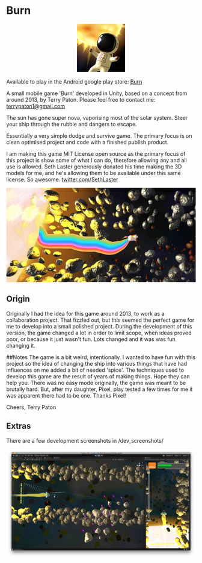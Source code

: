 # Burn
<p align="center"> 
    <img src="./res/icon_128.jpg">
</p>
Available to play in the Android google play store: <a href="https://play.google.com/store/apps/details?id=com.TerryPaton.Burn"> Burn </a>

A small mobile game 'Burn' developed in Unity, based on a concept from around 2013, by Terry Paton.
Please feel free to contact me: <a href="mailto: terrypaton1@gmail.com"> terrypaton1@gmail.com </a>

The sun has gone super nova, vaporising most of the solar system. Steer your ship through the rubble and dangers to escape.

Essentially a very simple dodge and survive game. The primary focus is on clean optimised project and code with a finished publish product.

I am making this game MIT License open source as the primary focus of this project is show some of what I can do, therefore allowing any and all use is allowed. Seth Laster generously donated his time making the 3D models for me, and he's allowing them to be available under this same license. So awesome. <a href="https://twitter.com/SethLaster"> twitter.com/SethLaster </a>

<p align="center"> 
    <img src="./res/unicorn.jpg">
</p>

## Origin
Originally I had the idea for this game around 2013, to work as a collaboration project. That fizzled out, but this seemed the perfect game for me to develop into a small polished project. During the development of this version, the game changed a lot in order to limit scope, when ideas proved poor, or because it just wasn't fun. Lots changed and it was was fun changing it.

##Notes
The game is a bit weird, intentionally. I wanted to have fun with this project so the idea of changing the ship into various things that have had influences on me added a bit of needed 'spice'.
The techniques used to develop this game are the result of years of making things. Hope they can help you.
There was no easy mode originally, the game was meant to be brutally hard. But, after my daughter, Pixel, play tested a few times for me it was apparent there had to be one. Thanks Pixel!

Cheers,
Terry Paton

## Extras
There are a few development screenshots in /dev_screenshots/

<p align="center"> 
    <img src="./dev_screenshots/screen_08.jpg">
</p>
